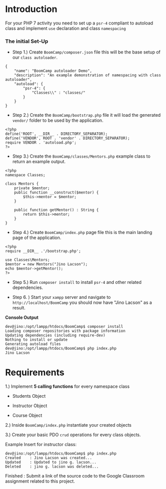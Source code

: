 # Introduction
For your PHP 7 activity you need to set up a `psr-4` compliant to autoload class and implement `use` declaration and class `namespacing`

### The initial Set-Up

* Step 1.) Create `BoomCamp/composer.json` file this will be the base setup of our `class autoloader`.

```
{
    "name": "BoomCamp autoloader Demo",
    "description": "An example demonstration of namespacing with class autoloader",
    "autoload": {
        "psr-4": { 
            "Classes\\" : "classes/"
        }
    }
}
```

* Step 2.) Create the `BoomCamp/bootstrap.php` file it will load the generated `vendor/` folder to be used by the application.

```
<?php
define('ROOT', __DIR__ . DIRECTORY_SEPARATOR);
define('VENDOR', ROOT . 'vendor' . DIRECTORY_SEPARATOR);
require VENDOR . 'autoload.php';
?>
```

* Step 3.) Create the `BoomCamp/classes/Mentors.php` example class to return an example output.

```
<?php 
namespace Classes;

class Mentors {
    private $mentor;
    public function __construct($mentor) {
        $this->mentor = $mentor;
    }

    public function getMentor() : String {
        return $this->mentor;
    }
}
```

* Step 4.) Create `BoomCamp/index.php` page file this is the main landing page of the application.

```
<?php
require __DIR__ .'/bootstrap.php';

use Classes\Mentors;
$mentor = new Mentors("Jino Lacson");
echo $mentor->getMentor();
?>
```

* Step 5.) Run `composer install` to install `psr-4` and other related dependencies.

* Step 6. ) Start your `xampp` server and navigate to `http://localhost/BoomCamp` you should now have "Jino Lacson" as a result.

**Console Output**

```
dev@jino:/opt/lampp/htdocs/BoomCamp$ composer install
Loading composer repositories with package information
Updating dependencies (including require-dev)
Nothing to install or update
Generating autoload files
dev@jino:/opt/lampp/htdocs/BoomCamp$ php index.php
Jino Lacson
```

# Requirements

1.) Implement **5 calling functions** for every namespace class

* Students Object

* Instructor Object

* Course Object

2.) Inside `BoomCamp/index.php` instantiate your created objects

3.) Create your basic PDO `crud` operations for every class objects.

Example Insert for instructor class:

```
dev@jino:/opt/lampp/htdocs/BoomCamp$ php index.php
Created    : Jino Lacson was created...
Updated    : Updated to jino g. lacson...
Deleted    : jino g. lacson was deleted...
```

Finished : Submit a link of the source code to the Google Classroom assignment related to this project.
